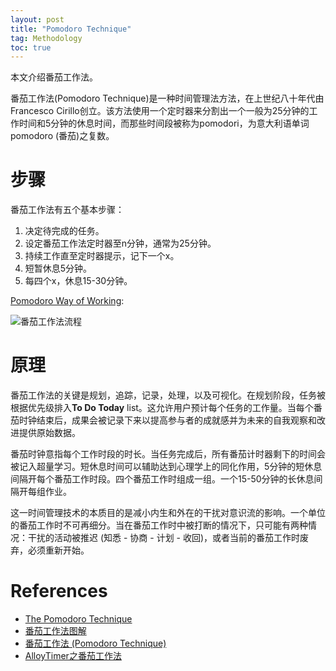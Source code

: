```yaml
---
layout: post
title: "Pomodoro Technique"
tag: Methodology
toc: true
---
```


本文介绍番茄工作法。

<!--more-->

番茄工作法(Pomodoro Technique)是一种时间管理法方法，在上世纪八十年代由Francesco Cirillo创立。该方法使用一个定时器来分割出一个一般为25分钟的工作时间和5分钟的休息时间，而那些时间段被称为pomodori，为意大利语单词 pomodoro (番茄)之复数。

# 步骤

番茄工作法有五个基本步骤：

1. 决定待完成的任务。
2. 设定番茄工作法定时器至n分钟，通常为25分钟。
3. 持续工作直至定时器提示，记下一个x。
4. 短暂休息5分钟。
5. 每四个x，休息15-30分钟。

[Pomodoro Way of Working](/docs/Pomodoro_WoW.vsdx):

![番茄工作法流程](/assets/pomodoro-technique-procedure.png)

# 原理

番茄工作法的关键是规划，追踪，记录，处理，以及可视化。在规划阶段，任务被根据优先级排入**To Do Today** list。这允许用户预计每个任务的工作量。当每个番茄时钟结束后，成果会被记录下来以提高参与者的成就感并为未来的自我观察和改进提供原始数据。

番茄时钟意指每个工作时段的时长。当任务完成后，所有番茄计时器剩下的时间会被记入超量学习。短休息时间可以辅助达到心理学上的同化作用，5分钟的短休息间隔开每个番茄工作时段。四个番茄工作时组成一组。一个15-50分钟的长休息间隔开每组作业。

这一时间管理技术的本质目的是减小内生和外在的干扰对意识流的影响。一个单位的番茄工作时不可再细分。当在番茄工作时中被打断的情况下，只可能有两种情况：干扰的活动被推迟 (知悉 - 协商 - 计划 - 收回)，或者当前的番茄工作时废弃，必须重新开始。

# References

* [The Pomodoro Technique](/docs/The_Pomodoro_Technique.pdf)
* [番茄工作法图解](/docs/Pomodoro_Technique_Illustrated.mobi)
* [番茄工作法 (Pomodoro Technique)](http://cirillocompany.de/pages/pomodoro-technique/)
* [AlloyTimer之番茄工作法](https://alloyteam.github.io/AlloyTimer/)
